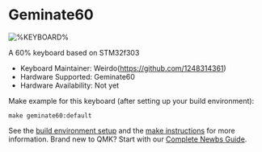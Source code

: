 # Geminate60

![%KEYBOARD%](https://www.hualigs.cn/image/600d9391f16d7.jpg)

A 60% keyboard based on STM32f303

* Keyboard Maintainer: Weirdo(https://github.com/1248314361)
* Hardware Supported: Geminate60
* Hardware Availability: Not yet

Make example for this keyboard (after setting up your build environment):

    make geminate60:default

See the [build environment setup](https://docs.qmk.fm/#/getting_started_build_tools) and the [make instructions](https://docs.qmk.fm/#/getting_started_make_guide) for more information. Brand new to QMK? Start with our [Complete Newbs Guide](https://docs.qmk.fm/#/newbs).
